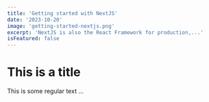 ```yaml
---
title: 'Getting started with NextJS'
date: '2023-10-20'
image: 'getting-started-nextjs.png'
excerpt: 'NextJS is also the React Framework for production,...'
isFeatured: false
---
```


# This is a title

This is some regular text ...

